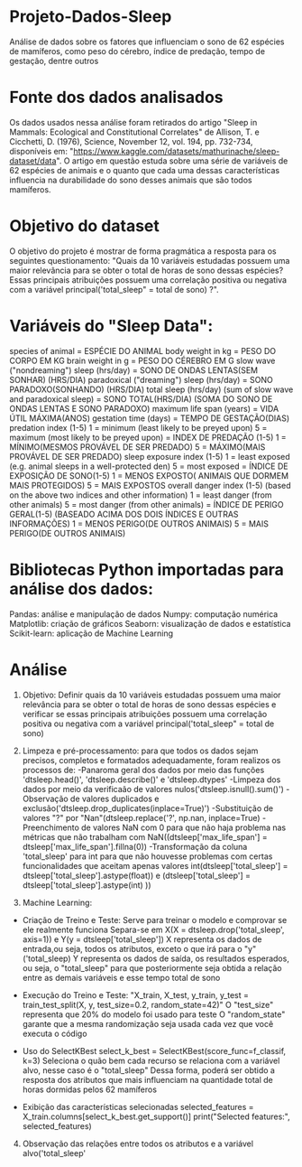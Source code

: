 # Projeto-Dados-Sleep
Análise de dados sobre os fatores que influenciam o sono de 62 espécies de mamíferos, como peso do cérebro, índice de predação, tempo de gestação, dentre outros

# Fonte dos dados analisados

 Os dados usados nessa análise foram retirados do artigo "Sleep in Mammals: Ecological and Constitutional Correlates" de Allison, T. e Cicchetti, D. (1976), Science, November 12, vol. 194, pp. 732-734, disponíveis em: "https://www.kaggle.com/datasets/mathurinache/sleep-dataset/data". 
 O artigo em questão estuda sobre uma série de variáveis de 62 espécies de animais e o quanto que cada uma dessas características influencia na durabilidade do sono desses animais que são todos mamíferos.

# Objetivo do dataset

 O objetivo do projeto é mostrar de forma pragmática a resposta para os seguintes questionamento: "Quais da 10 variáveis estudadas possuem uma maior relevância para se obter o total de horas de sono dessas espécies? Essas principais atribuições possuem uma correlação positiva ou negativa com a variável principal('total_sleep" = total de sono) ?".


# Variáveis do "Sleep Data":

species of animal = ESPÉCIE DO ANIMAL
body weight in kg = PESO DO CORPO EM KG
brain weight in g = PESO DO CÉREBRO EM G
slow wave ("nondreaming") sleep (hrs/day) = SONO DE ONDAS LENTAS(SEM SONHAR) (HRS/DIA)
paradoxical ("dreaming") sleep (hrs/day) = SONO PARADOXO(SONHANDO) (HRS/DIA)
total sleep (hrs/day) (sum of slow wave and paradoxical sleep) = SONO TOTAL(HRS/DIA) (SOMA DO SONO DE ONDAS LENTAS E SONO PARADOXO)
maximum life span (years) = VIDA ÚTIL MÁXIMA(ANOS)
gestation time (days) = TEMPO DE GESTAÇÃO(DIAS)
predation index (1-5) 1 = minimum (least likely to be preyed upon) 5 = maximum (most likely to be preyed upon) = INDEX DE PREDAÇÃO (1-5) 1 = MÍNIMO(MESMOS PROVÁVEL DE SER PREDADO) 5 = MÁXIMO(MAIS PROVÁVEL DE SER PREDADO)
sleep exposure index (1-5) 1 = least exposed (e.g. animal sleeps in a well-protected den) 5 = most exposed = ÍNDICE DE EXPOSIÇÃO DE SONO(1-5) 1 = MENOS EXPOSTO( ANIMAIS QUE DORMEM MAIS PROTEGIDOS) 5 = MAIS EXPOSTOS
overall danger index (1-5) (based on the above two indices and other information) 1 = least danger (from other animals) 5 = most danger (from other animals) = ÍNDICE DE PERIGO GERAL(1-5) (BASEADO ACIMA DOS DOIS ÍNDICES E OUTRAS INFORMAÇÕES) 1 = MENOS PERIGO(DE OUTROS ANIMAIS) 5 = MAIS PERIGO(DE OUTROS ANIMAIS)

 
# Bibliotecas Python importadas para análise dos dados:

Pandas: análise e manipulação de dados
Numpy: computação numérica
Matplotlib: criação de gráficos
Seaborn: visualização de dados e estatística
Scikit-learn: aplicação de Machine Learning


# Análise

1) Objetivo: Definir quais da 10 variáveis estudadas possuem uma maior relevância para se obter o total de horas de sono dessas espécies e verificar se essas  principais atribuições possuem uma correlação positiva ou negativa com a variável principal('total_sleep" = total de sono)

2) Limpeza e pré-processamento: para que todos os dados sejam precisos, completos e formatados adequadamente, foram realizos os processos de:
-Panaroma geral dos dados por meio das funções 'dtsleep.head()', 'dtsleep.describe()' e 'dtsleep.dtypes'
-Limpeza dos dados por meio da verificaão de valores nulos('dtsleep.isnull().sum()')
-Observação de valores duplicados e exclusão('dtsleep.drop_duplicates(inplace=True)')
-Substituição de valores "?" por "Nan"(dtsleep.replace('?', np.nan, inplace=True)
-Preenchimento de valores NaN com 0 para que não haja problema nas métricas que não trabalham com NaN((dtsleep['max_life_span'] = dtsleep['max_life_span'].fillna(0))
-Transformação da coluna 'total_sleep' para int para que não houvesse problemas com certas funcionalidades que aceitam apenas valores int(dtsleep['total_sleep'] = dtsleep['total_sleep'].astype(float)) e (dtsleep['total_sleep'] = dtsleep['total_sleep'].astype(int) ))

3) Machine Learning:
- Criação de Treino e Teste:
Serve para treinar o modelo e comprovar se ele realmente funciona
Separa-se em X(X = dtsleep.drop('total_sleep', axis=1)) e Y(y = dtsleep['total_sleep'])
X representa os dados de entrada,ou seja, todos os atributos, exceto o que irá para o "y"('total_sleep)
Y representa os dados de saída, os resultados esperados, ou seja, o "total_sleep" para que posteriormente seja obtida a relação entre as demais variáveis e esse tempo total de sono

- Execução do Treino e Teste:
"X_train, X_test, y_train, y_test = train_test_split(X, y, test_size=0.2, random_state=42)"
O "test_size" representa que 20% do modelo foi usado para teste
O "random_state" garante que a mesma randomização seja usada cada vez que você executa o código

- Uso do SelectKBest
select_k_best = SelectKBest(score_func=f_classif, k=3)
Seleciona o quão bem cada recurso se relaciona com a variável alvo, nesse caso é o "total_sleep"
Dessa forma, poderá ser obtido a resposta dos atributos que mais influenciam na quantidade total de horas dormidas pelos 62 mamíferos

- Exibição das características selecionadas
selected_features = X_train.columns[select_k_best.get_support()]
print("Selected features:", selected_features)


4) Observação das relações entre todos os atributos e a variável alvo('total_sleep'

   
 
